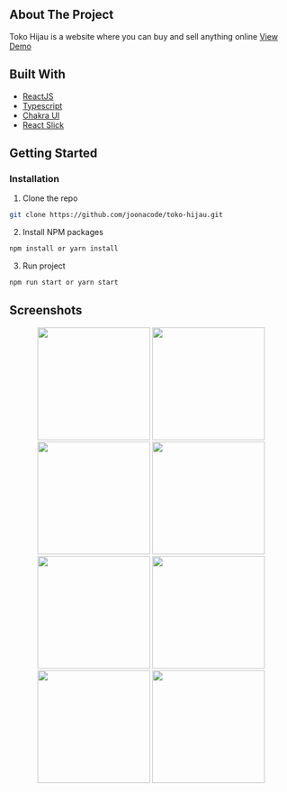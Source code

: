 ## About The Project

Toko Hijau is a website where you can buy and sell anything online <a href="http://tokohijau.netlify.app/">View Demo</a>

## Built With

* [ReactJS](https://reactjs.org)
* [Typescript](http://typescriptlang.org/)
* [Chakra UI](https://chakra-ui.com/)
* [React Slick](https://react-slick.neostack.com)



<!-- GETTING STARTED -->
## Getting Started

### Installation

1. Clone the repo
```sh
git clone https://github.com/joonacode/toko-hijau.git
```
2. Install NPM packages
```sh
npm install or yarn install
```
3. Run project
```sh
npm run start or yarn start
```
## Screenshots

<p align='center'>
  <span>
      <image width="200" src='./screenshot/main-light.png' />
      <image width="200" src='./screenshot/detail-light.png' />
      <image width="200" src='./screenshot/cart-light.png' />
      <image width="200" src='./screenshot/success-light.png' />
      <image width="200" src='./screenshot/main-dark.png' />
      <image width="200" src='./screenshot/detail-dark.png' />
      <image width="200" src='./screenshot/cart-dark.png' />
      <image width="200" src='./screenshot/success-dark.png' />
  </span>
 </p>

